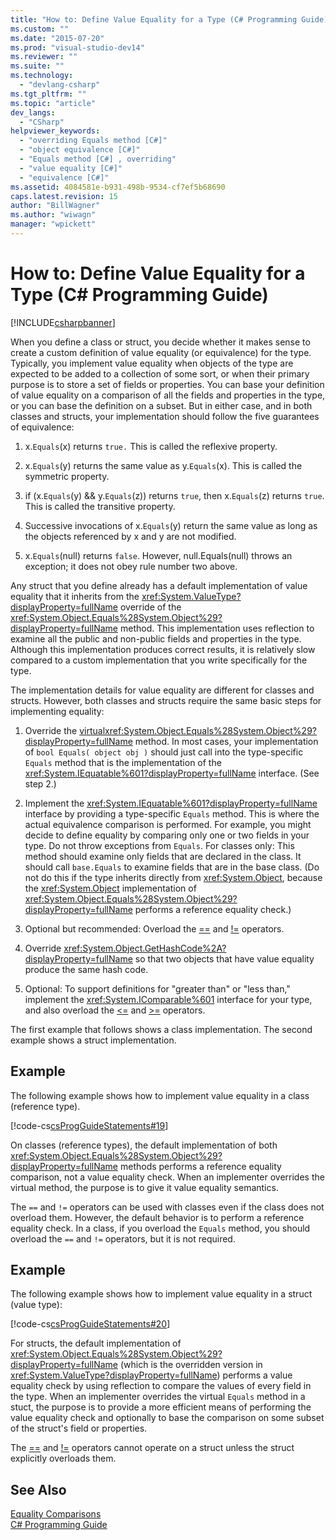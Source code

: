 ```yaml
---
title: "How to: Define Value Equality for a Type (C# Programming Guide) | Microsoft Docs"
ms.custom: ""
ms.date: "2015-07-20"
ms.prod: "visual-studio-dev14"
ms.reviewer: ""
ms.suite: ""
ms.technology: 
  - "devlang-csharp"
ms.tgt_pltfrm: ""
ms.topic: "article"
dev_langs: 
  - "CSharp"
helpviewer_keywords: 
  - "overriding Equals method [C#]"
  - "object equivalence [C#]"
  - "Equals method [C#] , overriding"
  - "value equality [C#]"
  - "equivalence [C#]"
ms.assetid: 4084581e-b931-498b-9534-cf7ef5b68690
caps.latest.revision: 15
author: "BillWagner"
ms.author: "wiwagn"
manager: "wpickett"
---
```

# How to: Define Value Equality for a Type (C# Programming Guide)
[!INCLUDE[csharpbanner](../../../csharp/includes/csharpbanner.md)]

When you define a class or struct, you decide whether it makes sense to create a custom definition of value equality (or equivalence) for the type. Typically, you implement value equality when objects of the type are expected to be added to a collection of some sort, or when their primary purpose is to store a set of fields or properties. You can base your definition of value equality on a comparison of all the fields and properties in the type, or you can base the definition on a subset. But in either case, and in both classes and structs, your implementation should follow the five guarantees of equivalence:  
  
1.  x.`Equals`(x) returns `true.` This is called the reflexive property.  
  
2.  x.`Equals`(y) returns the same value as y.`Equals`(x). This is called the symmetric property.  
  
3.  if (x.`Equals`(y) && y.`Equals`(z)) returns `true`, then x.`Equals`(z) returns `true`. This is called the transitive property.  
  
4.  Successive invocations of x.`Equals`(y) return the same value as long as the objects referenced by x and y are not modified.  
  
5.  x.`Equals`(null) returns `false`. However, null.Equals(null) throws an exception; it does not obey rule number two above.  
  
 Any struct that you define already has a default implementation of value equality that it inherits from the <xref:System.ValueType?displayProperty=fullName> override of the <xref:System.Object.Equals%28System.Object%29?displayProperty=fullName> method. This implementation uses reflection to examine all the public and non-public fields and properties in the type. Although this implementation produces correct results, it is relatively slow compared to a custom implementation that you write specifically for the type.  
  
 The implementation details for value equality are different for classes and structs. However, both classes and structs require the same basic steps for implementing equality:  
  
1.  Override the [virtual](../../../csharp/language-reference/keywords/virtual.md)<xref:System.Object.Equals%28System.Object%29?displayProperty=fullName> method. In most cases, your implementation of `bool Equals( object obj )` should just call into the type-specific `Equals` method that is the implementation of the <xref:System.IEquatable%601?displayProperty=fullName> interface. (See step 2.)  
  
2.  Implement the <xref:System.IEquatable%601?displayProperty=fullName> interface by providing a type-specific `Equals` method. This is where the actual equivalence comparison is performed. For example, you might decide to define equality by comparing only one or two fields in your type. Do not throw exceptions from `Equals`. For classes only: This method should examine only fields that are declared in the class. It should call `base.Equals` to examine fields that are in the base class. (Do not do this if the type inherits directly from <xref:System.Object>, because the <xref:System.Object> implementation of <xref:System.Object.Equals%28System.Object%29?displayProperty=fullName> performs a reference equality check.)  
  
3.  Optional but recommended: Overload the [==](../../../csharp/language-reference/operators/equality-comparison-operator.md) and [!=](../../../csharp/language-reference/operators/not-equal-operator.md) operators.  
  
4.  Override <xref:System.Object.GetHashCode%2A?displayProperty=fullName> so that two objects that have value equality produce the same hash code.  
  
5.  Optional: To support definitions for "greater than" or "less than," implement the <xref:System.IComparable%601> interface for your type, and also overload the [\<=](../../../csharp/language-reference/operators/less-than-equal-operator.md) and [>=](../../../csharp/language-reference/operators/greater-than-equal-operator.md) operators.  
  
 The first example that follows shows a class implementation. The second example shows a struct implementation.  
  
## Example  
 The following example shows how to implement value equality in a class (reference type).  
  
 [!code-cs[csProgGuideStatements#19](../../../csharp/programming-guide/classes-and-structs/codesnippet/csharp/how-to-define-value-equa_1.cs)]  
  
 On classes (reference types), the default implementation of both <xref:System.Object.Equals%28System.Object%29?displayProperty=fullName> methods performs a reference equality comparison, not a value equality check. When an implementer overrides the virtual method, the purpose is to give it value equality semantics.  
  
 The `==` and `!=` operators can be used with classes even if the class does not overload them. However, the default behavior is to perform a reference equality check. In a class, if you overload the `Equals` method, you should overload the `==` and `!=` operators, but it is not required.  
  
## Example  
 The following example shows how to implement value equality in a struct (value type):  
  
 [!code-cs[csProgGuideStatements#20](../../../csharp/programming-guide/classes-and-structs/codesnippet/csharp/how-to-define-value-equa_2.cs)]  
  
 For structs, the default implementation of <xref:System.Object.Equals%28System.Object%29?displayProperty=fullName> (which is the overridden version in <xref:System.ValueType?displayProperty=fullName>) performs a value equality check by using reflection to compare the values of every field in the type. When an implementer overrides the virtual `Equals` method in a stuct, the purpose is to provide a more efficient means of performing the value equality check and optionally to base the comparison on some subset of the struct's field or properties.  
  
 The [==](../../../csharp/language-reference/operators/equality-comparison-operator.md) and [!=](../../../csharp/language-reference/operators/not-equal-operator.md) operators cannot operate on a struct unless the struct explicitly overloads them.  
  
## See Also  
 [Equality Comparisons](../../../csharp/programming-guide/statements-expressions-operators/equality-comparisons.md)   
 [C# Programming Guide](../../../csharp/programming-guide/index.md)